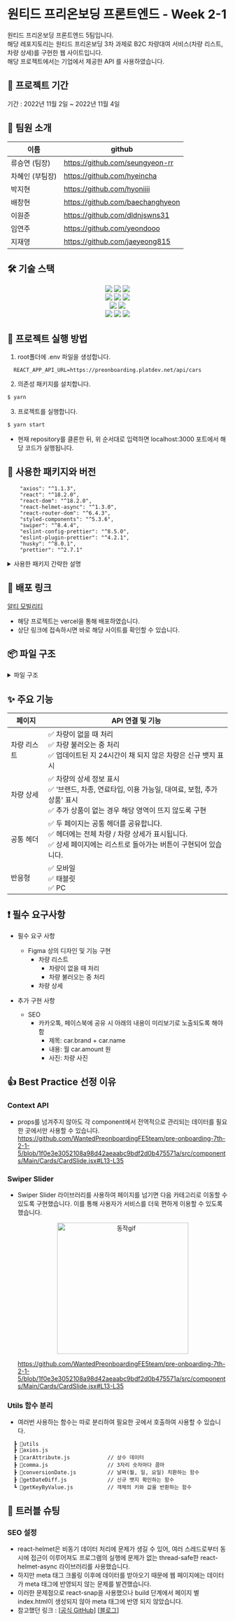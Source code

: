 # 원티드 프리온보딩 프론트엔드 - Week 2-1

원티드 프리온보딩 프론트엔드 5팀입니다.<br>
해당 레포지토리는 원티드 프리온보딩 3차 과제로 B2C 차량대여 서비스(차량 리스트, 차량 상세)를 구현한 웹 사이트입니다.<br>
해당 프로젝트에서는 기업에서 제공한 API 를 사용하였습니다.

## 📅 프로젝트 기간

기간 : 2022년 11월 2일 ~ 2022년 11월 4일

## 👥 팀원 소개

| 이름        | github                           |
| --------------- |  -------------------------------- |
| 류승연 (팀장)   | https://github.com/seungyeon-rr  |
| 차혜인 (부팀장) | https://github.com/hyeincha      |
| 박지현          | https://github.com/hyoniiii      |
| 배창현          | https://github.com/baechanghyeon |
| 이원준          | https://github.com/dldnjswns31   |
| 임연주          | https://github.com/yeondooo      |
| 지재영          | https://github.com/jaeyeong815   |


## 🛠 기술 스택

<div align=center> 
  <img src="https://img.shields.io/badge/html5-E34F26?style=for-the-badge&logo=html5&logoColor=white"> 
  <img src="https://img.shields.io/badge/css-1572B6?style=for-the-badge&logo=css3&logoColor=white"> 
  <img src="https://img.shields.io/badge/javascript-F7DF1E?style=for-the-badge&logo=javascript&logoColor=black"> 
  <br>

  <img src="https://img.shields.io/badge/react-61DAFB?style=for-the-badge&logo=react&logoColor=black"> 
  <img src="https://img.shields.io/badge/axios-5A29E4?style=for-the-badge&logo=axios&logoColor=white"> 
  <img src="https://img.shields.io/badge/styled_components-DB7093?style=for-the-badge&logo=styled-components&logoColor=white"> 
  <br>
  
  <img src="https://img.shields.io/badge/vs_code-007ACC?style=for-the-badge&logo=visualstudiocode&logoColor=white">
  <img src="https://img.shields.io/badge/react_router_dom-CA4245?style=for-the-badge&logo=reactrouter&logoColor=white">
  <br>
  
  <img src="https://img.shields.io/badge/github-181717?style=for-the-badge&logo=github&logoColor=white">
  <img src="https://img.shields.io/badge/git-F05032?style=for-the-badge&logo=git&logoColor=white">
  <img src="https://img.shields.io/badge/Swiper-6332F6?style=for-the-badge&logo=Swiper&logoColor=white"/>
  <br>
</div>


## 🏁 프로젝트 실행 방법

1. root폴더에 .env 파일을 생성합니다.
```
  REACT_APP_API_URL=https://preonboarding.platdev.net/api/cars
```
2. 의존성 패키지를 설치합니다.
```zsh
$ yarn
```
3. 프로젝트를 실행합니다.
```zsh
$ yarn start
```


- 현재 repository를 클론한 뒤, 위 순서대로 입력하면 localhost:3000 포트에서 해당 코드가 실행됩니다.

## 🔰 사용한 패키지와 버전

```
    "axios": "^1.1.3",
    "react": "^18.2.0",
    "react-dom": "^18.2.0",
    "react-helmet-async": "^1.3.0",
    "react-router-dom": "^6.4.3",
    "styled-components": "^5.3.6",
    "swiper": "^8.4.4",
    "eslint-config-prettier": "^8.5.0",
    "eslint-plugin-prettier": "^4.2.1",
    "husky": "^8.0.1",
    "prettier": "^2.7.1"
```

<details>
<summary>사용한 패키지 간략한 설명</summary>
<div markdown="1">
- axios : 서버와 비동기 통신<br>
- styled-components : 스타일 적용<br>
- react-router-dom : 라우터 적용<br>
- eslint : 팀원간 코드 컨벤션 통일<br>
- prettier : 팀원간 코드 포맷 통일<br>
- husky : Git Hooks 적용<br>
- swiper : 메인페이지 슬라이드 구현<br>
- react-helmet-async : SEO 구현시 사용<br>
</div>
</details>

## 🔗 배포 링크

[알티 모빌리티](https://pre-onboarding-7th-2-1-5-eta.vercel.app/)

- 해당 프로젝트는 vercel을 통해 배포하였습니다.
- 상단 링크에 접속하시면 바로 해당 사이트를 확인할 수 있습니다.

## 📦 파일 구조

<details>
<summary>파일 구조</summary>
<div markdown="1">

```
📦src
 ┣ 📂apis
 ┃ ┗ 📜apis.js
 ┣ 📂assets
 ┃ ┗ 📜BackIcon.jsx
 ┣ 📂components
 ┃ ┣ 📂Detail                   // 상세 페이지 차량 정보 컴포넌트
 ┃ ┃ ┣ 📜CarDetail.jsx
 ┃ ┃ ┣ 📜ListContent.jsx
 ┃ ┃ ┣ 📜ListHeader.jsx
 ┃ ┃ ┗ 📜MetaTag.jsx
 ┃ ┣ 📂Main
 ┃ ┃ ┣ 📂Cards                  // 메인 페이지 차량 리스트 컴포넌트
 ┃ ┃ ┃ ┣ 📜CardItem.jsx
 ┃ ┃ ┃ ┣ 📜CardList.jsx 
 ┃ ┃ ┃ ┣ 📜CardSlide.jsx 
 ┃ ┃ ┃ ┗ 📜NewItemTag.jsx
 ┃ ┃ ┗ 📂Category               // 메인 페이지 카테고리 컴포넌트 (nav)
 ┃ ┃ ┃ ┣ 📜Category.jsx
 ┃ ┃ ┃ ┣ 📜CategoryFilter.jsx
 ┃ ┃ ┃ ┗ 📜CategoryTag.jsx
 ┃ ┗ 📂common
 ┃ ┃ ┣ 📜Guide.jsx               // 차량이 없는 경우와 로딩중인 경우 안내문구
 ┃ ┃ ┗ 📜Header.jsx
 ┣ 📂context
 ┃ ┗ 📜CarContext.js             // Context API
 ┣ 📂pages
 ┃ ┣ 📜Detail.jsx
 ┃ ┗ 📜Main.jsx
 ┣ 📂styles
 ┃ ┣ 📜GlobalStyle.js
 ┃ ┗ 📜color.js
 ┣ 📂utils
 ┃ ┣ 📜axios.js
 ┃ ┣ 📜carAttribute.js            // 상수 데이터
 ┃ ┣ 📜comma.js                   // 3자리 숫자마다 콤마
 ┃ ┣ 📜conversionDate.js          // 날짜(월, 일, 요일) 치환하는 함수
 ┃ ┣ 📜getDateDiff.js             // 신규 뱃지 확인하는 함수
 ┃ ┗ 📜getKeyByValue.js           // 객체의 키와 값을 반환하는 함수
 ┣ 📜App.js
 ┣ 📜Router.jsx
 ┗ 📜index.js
 ```

</div>
</details>


## ✨ 주요 기능

| 페이지             | API 연결 및 기능                                                                                                                                                                                                                                                                                     |
| ------------------ | ---------------------------------------------------------------------------------------------------------------------------------------------------------------------------------------------------------------------------------------------------------------------------------------------------- |
| 차량 리스트 | ✅ 차량이 없을 때 처리<br> ✅ 차량 불러오는 중 처리<br> ✅ 업데이트된 지 24시간이 채 되지 않은 차량은 신규 뱃지 표시|
| 차량 상세        | ✅ 차량의 상세 정보 표시<br>✅ ‘브랜드, 차종, 연료타입, 이용 가능일, 대여료, 보험, 추가 상품' 표시<br>✅ 추가 상품이 없는 경우 해당 영역이 뜨지 않도록 구현<br>|
| 공통 헤더        | ✅ 두 페이지는 공통 헤더를 공유합니다.<br>✅ 헤더에는 전체 차량 / 차량 상세가 표시됩니다.<br> ✅ 상세 페이지에는 리스트로 돌아가는 버튼이 구현되어 있습니다.       |
| 반응형 | ✅ 모바일<br>✅ 태블릿 <br>✅ PC |

## ❗️ 필수 요구사항

- 필수 요구 사항
    - Figma 상의 디자인 및 기능 구현
        - 차량 리스트
            - 차량이 없을 때 처리
            - 차량 불러오는 중 처리
        - 차량 상세
    
- 추가 구현 사항
    - SEO
        - 카카오톡, 페이스북에 공유 시 아래의 내용이 미리보기로 노출되도록 해야 함
            - 제목: car.brand + car.name
            - 내용: 월 car.amount 원
            - 사진: 차량 사진
  
## 👍 Best Practice 선정 이유

### Context API
- props를 넘겨주지 않아도 각 component에서 전역적으로 관리되는 데이터를 필요한 곳에서만 사용할 수 있습니다.
  https://github.com/WantedPreonboardingFE5team/pre-onboarding-7th-2-1-5/blob/1f0e3e3052108a98d42aeaabc9bdf2d0b475571a/src/components/Main/Cards/CardSlide.jsx#L13-L35

### Swiper Slider 
- Swiper Slider 라이브러리를 사용하여 페이지를 넘기면 다음 카테고리로 이동할 수 있도록 구현했습니다.
이를 통해 사용자가 서비스를 더욱 편하게 이용할 수 있도록 했습니다.

  <div align="center">
    <img src='https://user-images.githubusercontent.com/85178602/199873891-c70f8a30-9939-4cd3-938c-c958428b79ca.gif' alt='동작gif' width="300" />
  </div>

  https://github.com/WantedPreonboardingFE5team/pre-onboarding-7th-2-1-5/blob/1f0e3e3052108a98d42aeaabc9bdf2d0b475571a/src/components/Main/Cards/CardSlide.jsx#L13-L35

### Utils 함수 분리
- 여러번 사용하는 함수는 따로 분리하여 필요한 곳에서 호출하여 사용할 수 있습니다.

```
  ┣ 📂utils
  ┣ 📜axios.js
  ┣ 📜carAttribute.js            // 상수 데이터
  ┣ 📜comma.js                   // 3자리 숫자마다 콤마
  ┣ 📜conversionDate.js          // 날짜(월, 일, 요일) 치환하는 함수
  ┣ 📜getDateDiff.js             // 신규 뱃지 확인하는 함수
  ┗ 📜getKeyByValue.js           // 객체의 키와 값을 반환하는 함수
```

## 🔫 트러블 슈팅

### SEO 설정
- react-helmet은 비동기 데이터 처리에 문제가 생길 수 있어, 여러 스레드로부터 동시에 접근이 이루어져도 프로그램의 실행에 문제가 없는 thread-safe한 react-helmet-async 라이브러리를 사용했습니다.
- 하지만 meta 태그 크롤링 이후에 데이터를 받아오기 때문에 웹 페이지에는 데이터가 meta 태그에 반영되지 않는 문제를 발견했습니다.
- 이러한 문제점으로 react-snap을 사용했으나 build 단계에서 페이지 별 index.html이 생성되지 않아 meta 태그에 반영 되지 않았습니다.
- 참고했던 링크 : [[공식 GitHub](https://github.com/stereobooster/react-snap)] [[블로그](https://jinn2u.tistory.com/16)]
